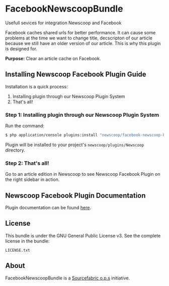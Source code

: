 FacebookNewscoopBundle
======================

Usefull sevices for integration Newscoop and Facebook

Facebook caches shared urls for better performance. It can cause some problems at the time we want to change title, decscripton of our article because we still have an older version of our article. This is why this plugin is designed for.

**Purpose:** Clear an article cache on Facebook.

Installing Newscoop Facebook Plugin Guide
-------------
Installation is a quick process:


1. Installing plugin through our Newscoop Plugin System
2. That's all!

### Step 1: Installing plugin through our Newscoop Plugin System
Run the command:
``` bash
$ php application/console plugins:install "newscoop/facebook-newscoop-bundle" --env=prod
```
Plugin will be installed to your project's `newscoop/plugins/Newscoop` directory.


### Step 2: That's all!
Go to an article edition in Newscoop to see Newscoop Facebook Plugin on the right sidebar in action.

Newscoop Facebook Plugin Documentation
-------------
Plugin documentation can be found [here](http://nps-docs.grupasiedzieje.pl/Plugins/Newscoop_Facebook_Plugin).

License
-------

This bundle is under the GNU General Public License v3. See the complete license in the bundle:

    LICENSE.txt

About
-------
FacebookNewscoopBundle is a [Sourcefabric o.p.s](https://github.com/sourcefabric) initiative.
